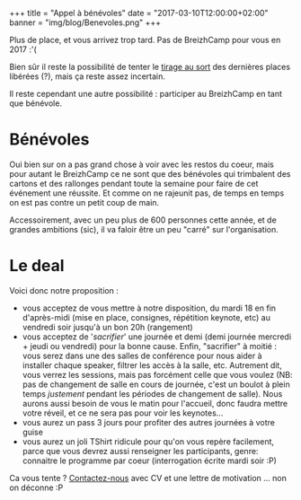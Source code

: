 +++
title = "Appel à bénévoles"
date = "2017-03-10T12:00:00+02:00"
banner = "img/blog/Benevoles.png"
+++

Plus de place, et vous arrivez trop tard. Pas de BreizhCamp pour vous en 2017 :'(

Bien sûr il reste la possibilité de tenter le [tirage au sort](https://twitter.com/breizhcamp/status/839155864850292736) 
des dernières places libérées (?), mais ça reste assez incertain.

Il reste cependant une autre possibilité : participer au BreizhCamp en tant que bénévole.

# Bénévoles

Oui bien sur on a pas grand chose à voir avec les restos du coeur, mais pour autant le BreizhCamp ce ne sont que des bénévoles 
qui trimbalent des cartons et des rallonges pendant toute la semaine pour faire de cet événement une réussite. Et comme on ne
rajeunit pas, de temps en temps on est pas contre un petit coup de main.

Accessoirement, avec un peu plus de 600 personnes cette année, et de grandes ambitions (sic), il va faloir être un peu "carré" sur l'organisation. 

# Le deal

Voici donc notre proposition : 

* vous acceptez de vous mettre à notre disposition, du mardi 18 en fin d'après-midi (mise en place, consignes, 
répétition keynote, etc) au vendredi soir jusqu'à un bon 20h (rangement)
* vous acceptez de '_sacrifier_' une journée et demi (demi journée mercredi + jeudi ou vendredi) pour la bonne cause. Enfin, "sacrifier" à moitié : 
vous serez dans une des salles de conférence pour nous aider à installer chaque speaker, filtrer les accès à la salle, etc. 
Autrement dit, vous verrez les sessions, mais pas forcément celle que vous voulez (NB: pas de changement de salle en cours de journée, 
c'est un boulot à plein temps _justement_ pendant les périodes de changement de salle). Nous aurons aussi besoin de vous le matin pour l'accueil, donc faudra mettre votre réveil, et ce ne sera pas pour voir les keynotes...
* vous aurez un pass 3 jours pour profiter des autres journées à votre guise
* vous aurez un joli TShirt ridicule pour qu'on vous repère facilement, parce que vous devrez aussi renseigner les participants, 
genre: connaitre le programme par coeur (interrogation écrite mardi soir :P)

Ca vous tente ? [Contactez-nous](mailto:contact@breizhcamp.org) avec CV et une lettre de motivation ... non on déconne :P
